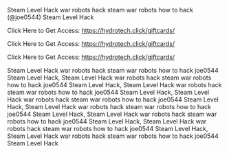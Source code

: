 Steam Level Hack war robots hack steam war robots how to hack (@joe0544) Steam Level Hack

Click Here to Get Access: https://hydrotech.click/giftcards/

Click Here to Get Access: https://hydrotech.click/giftcards/

Click Here to Get Access: https://hydrotech.click/giftcards/

Steam Level Hack war robots hack steam war robots how to hack joe0544 Steam Level Hack, Steam Level Hack war robots hack steam war robots how to hack joe0544 Steam Level Hack, Steam Level Hack war robots hack steam war robots how to hack joe0544 Steam Level Hack, Steam Level Hack war robots hack steam war robots how to hack joe0544 Steam Level Hack, Steam Level Hack war robots hack steam war robots how to hack joe0544 Steam Level Hack, Steam Level Hack war robots hack steam war robots how to hack joe0544 Steam Level Hack, Steam Level Hack war robots hack steam war robots how to hack joe0544 Steam Level Hack, Steam Level Hack war robots hack steam war robots how to hack joe0544 Steam Level Hack
